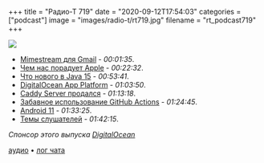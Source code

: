 +++
title = "Радио-Т 719"
date = "2020-09-12T17:54:03"
categories = ["podcast"]
image = "images/radio-t/rt719.jpg"
filename = "rt_podcast719"
+++

![](https://radio-t.com/images/radio-t/rt719.jpg)

- [Mimestream для Gmail](https://mimestream.com/) - *00:01:35*.
- [Чем нас порадует Apple](https://mashable.com/video/apple-event-2020-preview/?europe=true) - *00:22:32*.
- [Что нового в Java 15](https://habr.com/ru/post/518794/) - *00:53:41*.
- [DigitalOcean App Platform](https://www.digitalocean.com/docs/app-platform/) - *01:03:50*.
- [Caddy Server продался](https://www.ardanlabs.com/news/2020/08/caddy-server-is-acquired/) - *01:13:18*.
- [Забавное использование GitHub Actions](https://github.com/fastai/fastmac/) - *01:24:45*.
- [Android 11](https://flipboard.com/@tech/everything-you-should-know-about-android-11-8a41i5vn11fn4d43) - *01:33:25*.
- [Темы слушателей](https://radio-t.com/p/2020/09/08/prep-719/) - *01:42:15*.

*Спонсор этого выпуска [DigitalOcean](https://do.co/radiot)*


[аудио](https://cdn.radio-t.com/rt_podcast719.mp3) • [лог чата](https://chat.radio-t.com/logs/radio-t-719.html)
<audio src="https://cdn.radio-t.com/rt_podcast719.mp3" preload="none"></audio>
